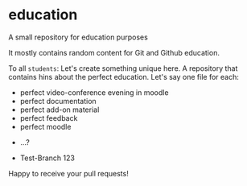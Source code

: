 education
=========

A small repository for education purposes

It mostly contains random content for Git and Github education.

To all `students`: 
Let's create something unique here. A repository that contains hins 
about the perfect education.
Let's say one file for each:
* perfect video-conference evening in moodle
* perfect documentation
* perfect add-on material
* perfect feedback
* perfect moodle
+ ...?

+ Test-Branch 123

Happy to receive your pull requests!
